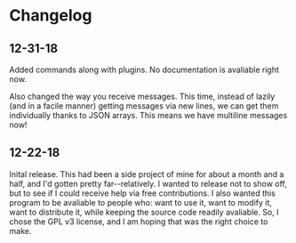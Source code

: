 # Changelog 

## 12-31-18
Added commands along with plugins. No documentation is avaliable right now.

Also changed the way you receive messages. This time, instead of lazily (and in a facile manner) getting messages via new lines, we can get them individually thanks to JSON arrays.
This means we have multiline messages now!


## 12-22-18
Inital release. This had been a side project of mine for about a month and a half, and I'd gotten pretty far--relatively. I wanted to release not to show off, but to see if I could receive help via free contributions. I also wanted this program to be avaliable to people who: want to use it, want to modify it, want to distribute it, while keeping the source code readily avaliable. So, I chose the GPL v3 license, and I am hoping that was the right choice to make.
